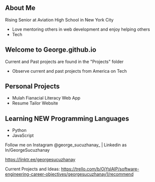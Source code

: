 ## About Me
Rising Senior at Aviation High School in New York City
- Love mentoring others in web development and enjoy helping others
- Tech

## Welcome to George.github.io
Current and Past projects are found in the "Projects" folder
- Observe current and past projects from America on Tech

## Personal Projects
- Mulah Fianacial Literacy Web App
- Resume Tailor Website

## Learning NEW Programming Languages
- Python
- JavaScript

<p>Follow me on Instagram @george_sucuzhanay_  |  Linkedin as ln/GeorgeSucuzhanay </p>

https://linktr.ee/georgesucuzhanay

Current Projects and Ideas:
https://trello.com/b/OjYslAIP/software-engineering-career-objectives/georgesucuzhanay1/recommend

